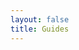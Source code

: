 ```yaml
---
layout: false
title: Guides
---
```


<script setup lang="ts">
import { onMounted } from 'vue';
import { useData } from 'vitepress';

const locale = useData().lang.value.substring(0, 2);

onMounted(() => {
  window.location.pathname = "/" + locale + "/guides/getting-started/";
});
</script>
